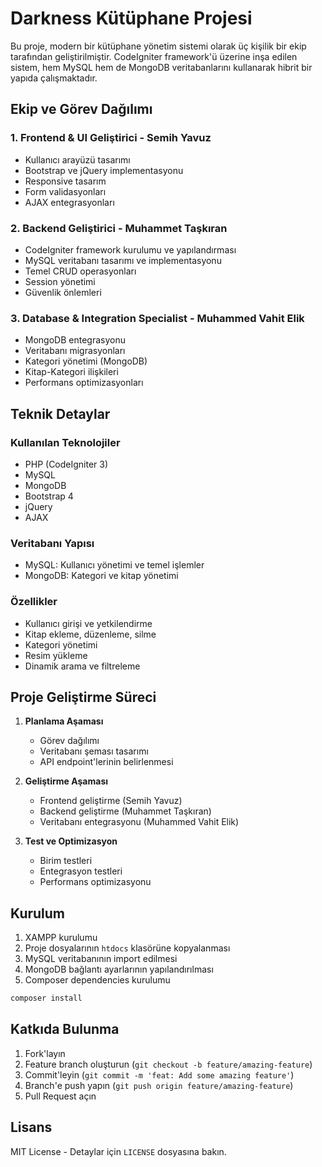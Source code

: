 # Darkness Kütüphane Projesi

Bu proje, modern bir kütüphane yönetim sistemi olarak üç kişilik bir ekip tarafından geliştirilmiştir. CodeIgniter framework'ü üzerine inşa edilen sistem, hem MySQL hem de MongoDB veritabanlarını kullanarak hibrit bir yapıda çalışmaktadır.

## Ekip ve Görev Dağılımı

### 1. Frontend & UI Geliştirici - Semih Yavuz
- Kullanıcı arayüzü tasarımı
- Bootstrap ve jQuery implementasyonu
- Responsive tasarım
- Form validasyonları
- AJAX entegrasyonları

### 2. Backend Geliştirici - Muhammet Taşkıran
- CodeIgniter framework kurulumu ve yapılandırması
- MySQL veritabanı tasarımı ve implementasyonu
- Temel CRUD operasyonları
- Session yönetimi
- Güvenlik önlemleri

### 3. Database & Integration Specialist - Muhammed Vahit Elik
- MongoDB entegrasyonu
- Veritabanı migrasyonları
- Kategori yönetimi (MongoDB)
- Kitap-Kategori ilişkileri
- Performans optimizasyonları

## Teknik Detaylar

### Kullanılan Teknolojiler
- PHP (CodeIgniter 3)
- MySQL
- MongoDB
- Bootstrap 4
- jQuery
- AJAX

### Veritabanı Yapısı
- MySQL: Kullanıcı yönetimi ve temel işlemler
- MongoDB: Kategori ve kitap yönetimi

### Özellikler
- Kullanıcı girişi ve yetkilendirme
- Kitap ekleme, düzenleme, silme
- Kategori yönetimi
- Resim yükleme
- Dinamik arama ve filtreleme

## Proje Geliştirme Süreci

1. **Planlama Aşaması**
   - Görev dağılımı
   - Veritabanı şeması tasarımı
   - API endpoint'lerinin belirlenmesi

2. **Geliştirme Aşaması**
   - Frontend geliştirme (Semih Yavuz)
   - Backend geliştirme (Muhammet Taşkıran)
   - Veritabanı entegrasyonu (Muhammed Vahit Elik)

3. **Test ve Optimizasyon**
   - Birim testleri
   - Entegrasyon testleri
   - Performans optimizasyonu

## Kurulum

1. XAMPP kurulumu
2. Proje dosyalarının `htdocs` klasörüne kopyalanması
3. MySQL veritabanının import edilmesi
4. MongoDB bağlantı ayarlarının yapılandırılması
5. Composer dependencies kurulumu

```bash
composer install
```

## Katkıda Bulunma
1. Fork'layın
2. Feature branch oluşturun (`git checkout -b feature/amazing-feature`)
3. Commit'leyin (`git commit -m 'feat: Add some amazing feature'`)
4. Branch'e push yapın (`git push origin feature/amazing-feature`)
5. Pull Request açın

## Lisans
MIT License - Detaylar için `LICENSE` dosyasına bakın.
